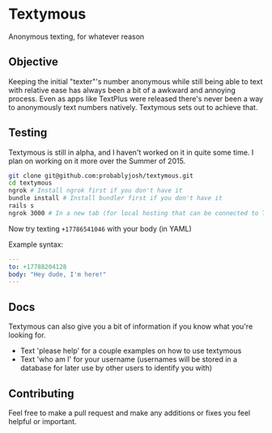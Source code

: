 Textymous
========

Anonymous texting, for whatever reason

## Objective
Keeping the initial "texter"'s number anonymous while still being able to text with relative ease has always been a bit of a awkward and annoying process. Even as apps like TextPlus were released there's never been a way to anonymously text numbers natively. Textymous sets out to achieve that.

Testing
-------

Textymous is still in alpha, and I haven't worked on it in quite some time. I plan on working on it more over the Summer of 2015.

```bash
git clone git@github.com:probablyjosh/textymous.git
cd textymous
ngrok # Install ngrok first if you don't have it
bundle install # Install bundler first if you don't have it
rails s
ngrok 3000 # In a new tab (for local hosting that can be connected to Twilio)
```

Now try texting `+17786541046` with your body (in YAML)

Example syntax:

```yaml
---
to: +17788204128
body: "Hey dude, I'm here!"
---
```

Docs
----------------

Textymous can also give you a bit of information if you know what you're looking for.

- Text 'please help' for a couple examples on how to use textymous
- Text 'who am I' for your username (usernames will be stored in a database for later use by other users to identify you with)


Contributing
------------

Feel free to make a pull request and make any additions or fixes you feel helpful or important.

